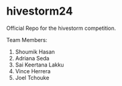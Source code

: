 # hivestorm24
Official Repo for the hivestorm competition. 

Team Members:
1. Shoumik Hasan
2. Adriana Seda
3. Sai Keertana Lakku
4. Vince Herrera
5. Joel Tchouke
